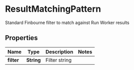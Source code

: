 

# ResultMatchingPattern

Standard Finbourne filter to match against Run Worker results

## Properties

| Name | Type | Description | Notes |
|------------ | ------------- | ------------- | -------------|
|**filter** | **String** | Filter string |  |



